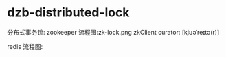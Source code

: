 # dzb-distributed-lock
分布式事务锁:
zookeeper
流程图:zk-lock.png
zkClient
curator: [kjʊəˈreɪtə(r)]


redis
流程图:
